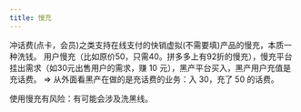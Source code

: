 ```yaml
---
title: 慢充
---
```

冲话费(点卡，会员)之类支持在线支付的快销虚拟(不需要填)产品的慢充，本质一种洗钱。
用户慢充（比如原价50，只需40。拼多多上有92折的慢充），慢充平台挂出需求（如30元出售用户的需求，赚 10 元），黑产平台买入，黑产用户充值是充话费。 => 从外面看黑产在做的是充话费的业务：入 30，充了 50 的话费。

使用慢充有风险：有可能会涉及洗黑线。